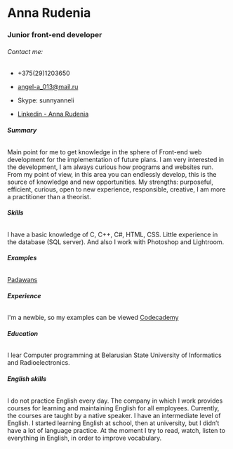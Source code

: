 # **Anna Rudenia**

### Junior front-end developer

###### Contact me:

- +375(29)1203650

- angel-a_013@mail.ru

- Skype: sunnyanneli

- [Linkedin - Anna Rudenia](https://www.linkedin.com/in/anna-rudenia-3358bb109/)

###### **Summary**

Main point for me to get knowledge in the sphere of Front-end web development for the implementation of future plans. I am very interested in the development, I am always curious how programs and websites run. From my point of view, in this area you can endlessly develop, this is the source of knowledge and new opportunities. My strengths: purposeful, efficient, curious, open to new experience, responsible, creative, I am more a practitioner than a theorist.

###### **Skills**

I have a basic knowledge of С, С++, С#, HTML, CSS. Little experience in the database (SQL server). And also I work with Photoshop and Lightroom.

###### **Examples**

[Padawans](http://52.58.130.134:4000/profile)

###### **Experience**

I'm a newbie, so my examples can be viewed [Codecademy](https://www.codecademy.com/hannarudenia)

###### **Education**

I lear Computer programming at Belarusian State University of Informatics and Radioelectronics.

###### **English skills**

I do not practice English every day. The company in which I work provides courses for learning and maintaining English for all employees. Currently, the courses are taught by a native speaker. I have an intermediate level of English. I started learning English at school, then at university, but I didn’t have a lot of language practice. At the moment I try to read, watch, listen to everything in English, in order to improve vocabulary.